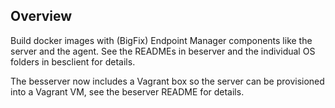 ## Overview
Build docker images with (BigFix) Endpoint Manager components like the server
and the agent.  See the READMEs in beserver and the individual OS folders in besclient for details.

The besserver now includes a Vagrant box so the server can be provisioned into a Vagrant VM, see the beserver README for details.
